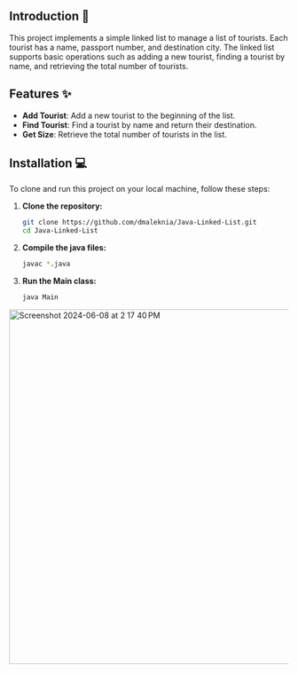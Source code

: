 ## Introduction 🎉

This project implements a simple linked list to manage a list of tourists. Each tourist has a name, passport number, and destination city. The linked list supports basic operations such as adding a new tourist, finding a tourist by name, and retrieving the total number of tourists.

## Features ✨

- **Add Tourist**: Add a new tourist to the beginning of the list.
- **Find Tourist**: Find a tourist by name and return their destination.
- **Get Size**: Retrieve the total number of tourists in the list.

## Installation 💻

To clone and run this project on your local machine, follow these steps:

1. **Clone the repository:**
   ```sh
   git clone https://github.com/dmaleknia/Java-Linked-List.git
   cd Java-Linked-List

2. **Compile the java files:**
   ```sh
   javac *.java

4. **Run the Main class:**
   ```sh
   java Main

<img width="639" alt="Screenshot 2024-06-08 at 2 17 40 PM" src="https://github.com/dmaleknia/Java-Linked-List/assets/37093354/3c053d12-ee7d-41ea-92cc-aef34acac271">
